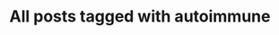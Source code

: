 ---
layout: tag
title: "All posts tagged with autoimmune"
permalink: /weblog/tags/autoimmune/
taxonomy: autoimmune
---